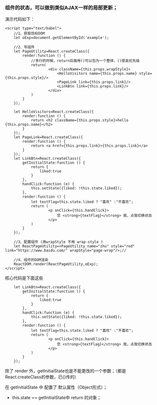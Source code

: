 ### 组件的状态，可以做到类似AJAX一样的局部更新；

演示代码如下：

	<script type="text/babel">
	    //1、获取目标DOM
	    let oExp=document.getElementById('example');
	
	    //2、写组件
	    let PageUtility=React.createClass({
	        render:function () {
	            //多行的时候，return后面用()可以包为一个整体，()提高优先级
	            return(
	                    <div className={this.props.wrapStyle}>
	                        <HelloVisitors name={this.props.name} style={this.props.style}/>
	                        <PageLink link={this.props.link}/>
	                        <LinkBtn link={this.props.link}/>
	                    </div>
	            )
	        }
	    });
	
	    let HelloVisitors=React.createClass({
	        render:function () {
	            return <h2 className={this.props.style}>hello {this.props.name}</h2>
	        }
	    });
	    let PageLink=React.createClass({
	        render:function () {
	            return <a href={this.props.link}>{this.props.link}</a>
	        }
	    });
	    let LinkBtn=React.createClass({
	        getInitialState:function () {
	            return {
	                liked:true
	            }
	        },
	        handClick:function (e) {
	            this.setState({liked: !this.state.liked});
	        },
	        render:function () {
	            let textFlag=this.state.liked ? "喜欢" :"不喜欢";
	            return (
	                    <p onClick={this.handClick}>
	                        您 <strong>{textFlag}</strong> 我，点我切换状态
	                    </p>
	            )
	        }
	    });
	
	    //3、配置组件 (用wrapStyle 不用 wrap-style )
	    let ReactPageUtility=<PageUtility name="zhu" style="red" link="https://www.baidu.com/" wrapStyle="page-wrap"/>;//
	
	    //4、组件的DOM渲染
	    ReactDOM.render(ReactPageUtility,oExp);
	</script>

核心代码是下面这些

	    let LinkBtn=React.createClass({
	        getInitialState:function () {
	            return {
	                liked:true
	            }
	        },
	        handClick:function (e) {
	            this.setState({liked: !this.state.liked});
	        },
	        render:function () {
	            let textFlag=this.state.liked ? "喜欢" :"不喜欢";
	            return (
	                    <p onClick={this.handClick}>
	                        您 <strong>{textFlag}</strong> 我，点我切换状态
	                    </p>
	            )
	        }
	    });

除了 render 外，getInitialState也是不能更改的一个参数；（都是React.createClass的参数，已{}传的）

在 getInitialState 中 配置了 默认属性（Object形式）；

- this.state == getInitialState中 return 的对象；